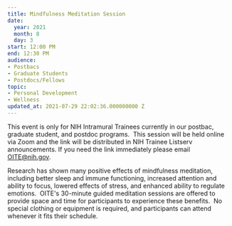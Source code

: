 ```yaml
---
title: Mindfulness Meditation Session
date:
  year: 2021
  month: 8
  day: 3
start: 12:00 PM
end: 12:30 PM
audience:
- Postbacs
- Graduate Students
- Postdocs/Fellows
topic:
- Personal Development
- Wellness
updated_at: 2021-07-29 22:02:36.000000000 Z
---
```

This event is only for NIH Intramural Trainees currently in our postbac,
graduate student, and postdoc programs.  This session will be held
online via Zoom and the link will be distributed in NIH Trainee Listserv
announcements. If you need the link immediately please email
OITE@nih.gov. 

Research has shown many positive effects of mindfulness meditation,
including better sleep and immune functioning, increased attention and
ability to focus, lowered effects of stress, and enhanced ability to
regulate emotions.  OITE's 30-minute guided meditation sessions are
offered to provide space and time for participants to experience these
benefits.  No special clothing or equipment is required, and
participants can attend whenever it fits their schedule. 
